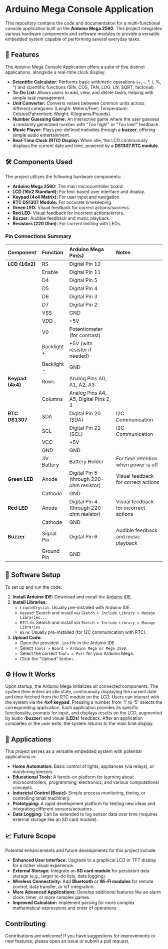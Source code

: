 # Arduino Mega Console Application

This repository contains the code and documentation for a multi-functional console application built on the **Arduino Mega 2560**. This project integrates various hardware components and software modules to provide a versatile embedded system capable of performing several everyday tasks.

## 🌟 Features

The Arduino Mega Console Application offers a suite of five distinct applications, alongside a real-time clock display:

* **Scientific Calculator:** Performs basic arithmetic operations (+, -, \*, /, %, ^) and scientific functions (SIN, COS, TAN, LOG, LN, SQRT, factorial).
* **To-Do List:** Allows users to add, view, and delete tasks, helping with simple task management.
* **Unit Converter:** Converts values between common units across different categories (Length: Meters/Feet; Temperature: Celsius/Fahrenheit; Weight: Kilograms/Pounds).
* **Number Guessing Game:** An interactive game where the user guesses a randomly generated number with "Too high!" or "Too low!" feedback.
* **Music Player:** Plays pre-defined melodies through a **buzzer**, offering simple audio entertainment.
* **Real-Time Clock (RTC) Display:** When idle, the LCD continuously displays the current date and time, powered by a **DS1307 RTC module**.

## 🛠️ Components Used

The project utilizes the following hardware components:

* **Arduino Mega 2560:** The main microcontroller board.
* **LCD (16x2 Standard):** For text-based user interface and display.
* **Keypad (4x4 Matrix):** For user input and navigation.
* **RTC DS1307 Module:** For accurate timekeeping.
* **Green LED:** Visual feedback for correct actions/success.
* **Red LED:** Visual feedback for incorrect actions/errors.
* **Buzzer:** Audible feedback and music playback.
* **Resistors (220 Ohm):** For current limiting with LEDs.

### Pin Connections Summary

| Component       | Function      | Arduino Mega Pin(s)                                   | Notes                                       |
| :-------------- | :------------ | :---------------------------------------------------- | :------------------------------------------ |
| **LCD (16x2)** | RS            | Digital Pin 12                                        |                                             |
|                 | Enable        | Digital Pin 11                                        |                                             |
|                 | D4            | Digital Pin 5                                         |                                             |
|                 | D5            | Digital Pin 4                                         |                                             |
|                 | D6            | Digital Pin 3                                         |                                             |
|                 | D7            | Digital Pin 2                                         |                                             |
|                 | VSS           | GND                                                   |                                             |
|                 | VDD           | +5V                                                   |                                             |
|                 | V0            | Potentiometer (for contrast)                          |                                             |
|                 | Backlight +   | +5V (with resistor if needed)                         |                                             |
|                 | Backlight -   | GND                                                   |                                             |
| **Keypad (4x4)**| Rows          | Analog Pins A0, A1, A2, A3                            |                                             |
|                 | Columns       | Analog Pins A4, A5, Digital Pins 2, 3                 |                                             |
| **RTC DS1307** | SDA           | Digital Pin 20 (SDA)                                  | I2C Communication                           |
|                 | SCL           | Digital Pin 21 (SCL)                                  | I2C Communication                           |
|                 | VCC           | +5V                                                   |                                             |
|                 | GND           | GND                                                   |                                             |
|                 | 3V Battery    | Battery Holder                                        | For time retention when power is off        |
| **Green LED** | Anode         | Digital Pin 5 (through 220-ohm resistor)              | Visual feedback for correct actions         |
|                 | Cathode       | GND                                                   |                                             |
| **Red LED** | Anode         | Digital Pin 4 (through 220-ohm resistor)              | Visual feedback for incorrect actions       |
|                 | Cathode       | GND                                                   |                                             |
| **Buzzer** | Signal Pin    | Digital Pin 6                                         | Audible feedback and music playback         |
|                 | Ground Pin    | GND                                                   |                                             |


## 🚀 Software Setup

To set up and run the code:

1.  **Install Arduino IDE:** Download and install the [Arduino IDE](https://www.arduino.cc/en/software).
2.  **Install Libraries:**
    * `LiquidCrystal`: Usually pre-installed with Arduino IDE.
    * `Keypad`: Search and install via `Sketch > Include Library > Manage Libraries...`
    * `RTClib`: Search and install via `Sketch > Include Library > Manage Libraries...`
    * `Wire`: Usually pre-installed (for I2C communication with RTC).
3.  **Upload Code:**
    * Open the provided `.ino` file in the Arduino IDE.
    * Select `Tools > Board > Arduino Mega or Mega 2560`.
    * Select the correct `Tools > Port` for your Arduino Mega.
    * Click the "Upload" button.

## ⚙️ How It Works

Upon startup, the Arduino Mega initializes all connected components. The system then enters an idle state, continuously displaying the current date and time fetched from the RTC module on the LCD. Users can interact with the system via the **4x4 keypad**. Pressing a number from '1' to '5' selects the corresponding application. Each application provides its specific functionality, prompts for input, and displays results on the LCD, augmented by audio (**buzzer**) and visual (**LEDs**) feedback. After an application completes or the user exits, the system returns to the main time display.

## 🎯 Applications

This project serves as a versatile embedded system with potential applications in:

* **Home Automation:** Basic control of lights, appliances (via relays), or monitoring sensors.
* **Educational Tools:** A hands-on platform for learning about microcontrollers, programming, electronics, and various computational concepts.
* **Industrial Control (Basic):** Simple process monitoring, timing, or controlling small machinery.
* **Prototyping:** A rapid development platform for testing new ideas and integrating different sensors/actuators.
* **Data Logging:** Can be extended to log sensor data over time (requires external storage like an SD card module).

## 📈 Future Scope

Potential enhancements and future developments for this project include:

* **Enhanced User Interface:** Upgrade to a graphical LCD or TFT display for a richer visual experience.
* **External Storage:** Integrate an **SD card module** for persistent data storage (e.g., larger to-do lists, data logging).
* **Wireless Connectivity:** Add **Bluetooth** or **Wi-Fi modules** for remote control, data transfer, or IoT integration.
* **More Advanced Applications:** Develop additional features like an alarm clock, timer, or more complex games.
* **Improved Calculator:** Implement parsing for more complex mathematical expressions and order of operations.

## Contributing

Contributions are welcome! If you have suggestions for improvements or new features, please open an issue or submit a pull request.


